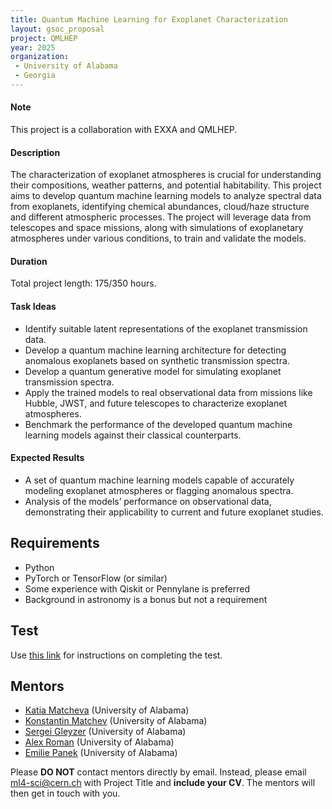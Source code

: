 ```yaml
---
title: Quantum Machine Learning for Exoplanet Characterization
layout: gsoc_proposal
project: QMLHEP
year: 2025
organization:
 - University of Alabama
 - Georgia
---
```


#### Note
This project is a collaboration with EXXA and QMLHEP.

#### Description

The characterization of exoplanet atmospheres is crucial for understanding their compositions, weather patterns, and potential habitability. This project aims to develop quantum machine learning models to analyze spectral data from exoplanets, identifying chemical abundances, cloud/haze structure and different atmospheric processes. The project will leverage data from telescopes and space missions, along with simulations of exoplanetary atmospheres under various conditions, to train and validate the models.

#### Duration

Total project length: 175/350 hours.

#### Task Ideas
  * Identify suitable latent representations of the exoplanet transmission data.
  * Develop a quantum machine learning architecture for detecting anomalous exoplanets based on synthetic transmission spectra. 
  * Develop a quantum generative model for simulating exoplanet transmission spectra. 
  * Apply the trained models to real observational data from missions like Hubble, JWST, and future telescopes to characterize exoplanet atmospheres.
  * Benchmark the performance of the developed quantum machine learning models against their classical counterparts.


#### Expected Results
  * A set of quantum machine learning models capable of accurately modeling exoplanet atmospheres or flagging anomalous spectra.
  * Analysis of the models’ performance on observational data, demonstrating their applicability to current and future exoplanet studies.


## Requirements
  * Python
  * PyTorch or TensorFlow (or similar)
  * Some experience with Qiskit or Pennylane is preferred
  * Background in astronomy is a bonus but not a requirement


## Test
Use [this link](https://docs.google.com/document/d/1t2cSxEx3vIa6uirfkMkF92rWZM4tTJ_V-lkpYSdukVQ/edit?usp=sharing) for instructions on completing the test.

## Mentors

* [Katia Matcheva](mailto:ml4-sci@cern.ch) (University of Alabama)
* [Konstantin Matchev](mailto:ml4-sci@cern.ch) (University of Alabama)
* [Sergei Gleyzer](mailto:ml4-sci@cern.ch) (University of Alabama)
* [Alex Roman](mailto:ml4-sci@cern.ch) (University of Alabama)
* [Emilie Panek](mailto:ml4-sci@cern.ch) (University of Alabama)

Please **DO NOT** contact mentors directly by email. Instead, please email [ml4-sci@cern.ch](mailto:ml4-sci@cern.ch) with Project Title and **include your CV**. The mentors will then get in touch with you.
